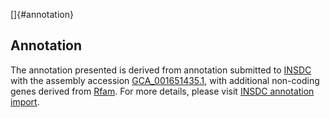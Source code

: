 []{#annotation}

Annotation
----------

The annotation presented is derived from annotation submitted to
[INSDC](http://www.insdc.org) with the assembly accession
[GCA\_001651435.1](http://www.ebi.ac.uk/ena/data/view/GCA_001651435.1),
with additional non-coding genes derived from
[Rfam](http://rfam.xfam.org/). For more details, please visit [INSDC
annotation
import](http://ensemblgenomes.org/info/data/insdc_annotation).
